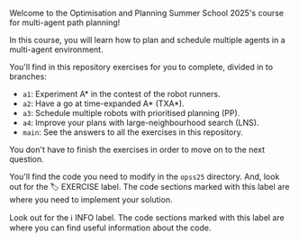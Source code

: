 Welcome to the Optimisation and Planning Summer School 2025's course for multi-agent path planning!

In this course, you will learn how to plan and schedule multiple agents in a multi-agent environment.

You'll find in this repository exercises for you to complete, divided in to branches:

- `a1`: Experiment A\* in the contest of the robot runners.
- `a2`: Have a go at time-expanded A* (TXA*).
- `a3`: Schedule multiple robots with prioritised planning (PP).
- `a4`: Improve your plans with large-neighbourhood search (LNS).
- `main`: See the answers to all the exercises in this repository.

You don't have to finish the exercises in order to move on to the next question.

You'll find the code you need to modify in the `opss25` directory. And, look out for the 🏷️ EXERCISE label. The code sections marked with this label are where you need to implement your solution.

Look out for the ℹ️ INFO label. The code sections marked with this label are where you can find useful information about the code.

